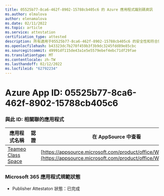 ```yaml
---
title: 05525b77-8ca6-462f-8902-15788cb405c6 的 Azure 應用程式識別碼資訊
ms.author: elmalova
author: elenamalova
ms.date: 02/11/2022
ms.topic: article
ms.service: attestation
certification_type: attested
description: 所有適用于05525b77-8ca6-462f-8902-15788cb405c6 的安全性和符合性資訊資訊。
ms.openlocfilehash: b43323dc7b278f459b3f3b9dc3245fdd89e85cbc
ms.sourcegitcommit: 49991df115de43a1e5e5579ebef4ebc71df29fae
ms.translationtype: MT
ms.contentlocale: zh-TW
ms.lasthandoff: 02/12/2022
ms.locfileid: "62792234"
---
```

# <a name="azure-app-id-05525b77-8ca6-462f-8902-15788cb405c6"></a>Azure App ID: 05525b77-8ca6-462f-8902-15788cb405c6


### <a name="apps-associated-with-this-id"></a>與此 ID: 相關聯的應用程式
| **應用程式名稱** | **認證** | **在 AppSource 中查看** |
|--------------|---------------|-----------------------|
| [Teameo Class Space](https://docs.microsoft.com/microsoft-365-app-certification/forward/WA200003630) |  | [https://appsource.microsoft.com/product/office/WA200003630](https://appsource.microsoft.com/product/office/WA200003630) |

### <a name="microsoft-365-app-compliance-status"></a>Microsoft 365 應用程式規範狀態
- Publisher Attestaton 狀態：已完成
